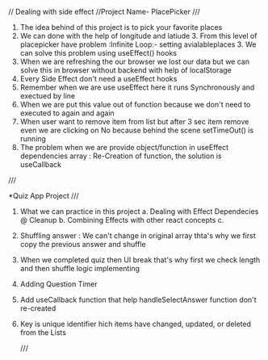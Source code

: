 // Dealing with side effect
//Project Name- PlacePicker
///

1. The idea behind of this project is to pick your favorite places
2. We can done with the help of longitude and latiude 3. From this level of placepicker have problem :Infinite Loop:- setting avialableplaces 3. We can solve this problem using useEffect() hooks
3. When we are refreshing the our browser we lost our data but we can solve this in browser without backend with help of localStorage
4. Every Side Effect don't need a useEffect hooks
5. Remember when we are use useEffect here it runs Synchronously and exectued by line
6. When we are put this value out of function because we don't need to executed to again and again
7. When user want to remove item from list but after 3 sec item remove even we are clicking on No because behind the scene setTimeOut() is running
8. The problem when we are provide object/function in useEffect dependencies array : Re-Creation of function, the solution is useCallback

///

\*Quiz App Project
///

1. What we can practice in this project
   a. Dealing with Effect Dependecies @ Cleanup
   b. Combining Effects with other react concepts
   c.
2. Shuffling answer : We can't change in original array thta's why we first copy the previous answer and shuffle
3. When we completed quiz then UI break that's why first we check length and then shuffle logic implementing
4. Adding Question Timer
5. Add useCallback function that help handleSelectAnswer function don't re-created
6. Key is unique identifier hich items have changed, updated, or deleted from the Lists

   ///

   <!-- Sending HTTP Requests -->
